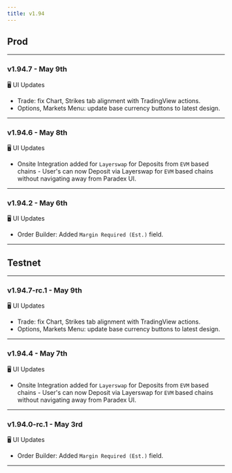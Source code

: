 ```yaml
---
title: v1.94
---
```

## Prod
---
### v1.94.7 - May 9th
🖥️  UI Updates
* Trade: fix Chart, Strikes tab alignment with TradingView actions.
* Options, Markets Menu: update base currency buttons to latest design.
---
### v1.94.6 - May 8th
🖥️  UI Updates
* Onsite Integration added for `Layerswap` for Deposits from `EVM` based chains - User's can now Deposit via Layerswap for `EVM` based chains without navigating away from Paradex UI.
---
### v1.94.2 - May 6th
🖥️  UI Updates
* Order Builder: Added `Margin Required (Est.)` field.
---
## Testnet
---
### v1.94.7-rc.1 - May 9th
🖥️  UI Updates
* Trade: fix Chart, Strikes tab alignment with TradingView actions.
* Options, Markets Menu: update base currency buttons to latest design.
---
### v1.94.4 - May 7th
🖥️  UI Updates
* Onsite Integration added for `Layerswap` for Deposits from `EVM` based chains - User's can now Deposit via Layerswap for `EVM` based chains without navigating away from Paradex UI.
---
### v1.94.0-rc.1 - May 3rd
🖥️  UI Updates
* Order Builder: Added `Margin Required (Est.)` field.
---
